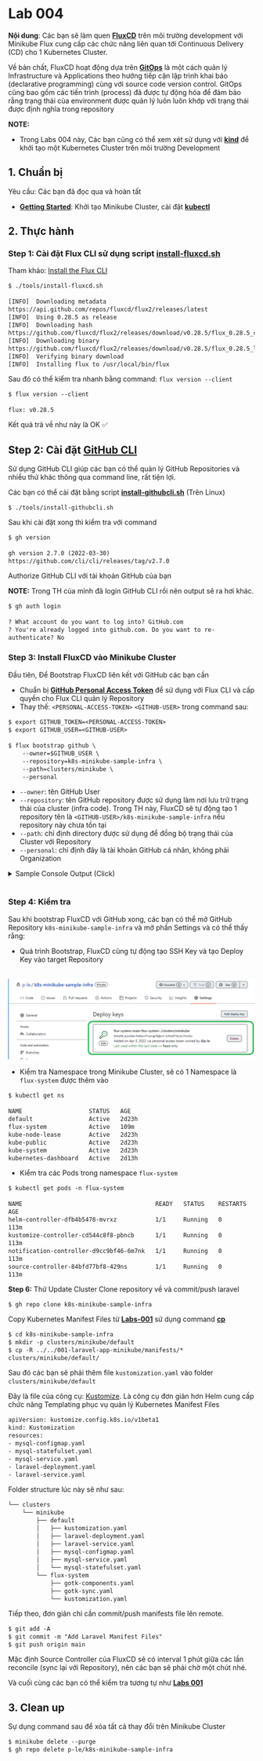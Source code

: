 # Lab 004

**Nội dung**: Các bạn sẽ làm quen **[FluxCD](https://fluxcd.io/docs/get-started/)** trên môi trường development với Minikube
Flux cung cấp các chức năng liên quan tới Continuous Delivery (CD) cho 1 Kubernetes Cluster.

Về bản chất, FluxCD hoạt động dựa trên **[GitOps](https://www.gitops.tech/)** là một cách quản lý Infrastructure và Applications theo hướng tiếp cận lập trình khai báo (declarative programming) cùng với source code version control. GitOps cũng bao gồm các tiến trình (process) đã được tự động hóa để đảm bảo rằng trạng thái của environment được quản lý luôn luôn khớp với trạng thái được định nghĩa trong repository

**NOTE:**

- Trong Labs 004 này, Các bạn cũng có thể xem xét sử dụng với **[kind](https://kind.sigs.k8s.io/docs/user/quick-start/)** để khởi tạo một Kubernetes Cluster trên môi trường Development

## 1. Chuẩn bị

Yêu cầu: Các bạn đã đọc qua và hoàn tất

- **[Getting Started](../../docs/getting_started.md)**: Khởi tạo Minikube Cluster, cài đặt **[kubectl](https://kubernetes.io/docs/tasks/tools/)**

## 2. Thực hành

### Step 1: Cài đặt Flux CLI sử dụng script [install-fluxcd.sh](../../tools/install-fluxcd.sh)

Tham khảo: [Install the Flux CLI](https://fluxcd.io/docs/installation/#install-the-flux-cli)

```
$ ./tools/install-fluxcd.sh

[INFO]  Downloading metadata https://api.github.com/repos/fluxcd/flux2/releases/latest
[INFO]  Using 0.28.5 as release
[INFO]  Downloading hash https://github.com/fluxcd/flux2/releases/download/v0.28.5/flux_0.28.5_checksums.txt
[INFO]  Downloading binary https://github.com/fluxcd/flux2/releases/download/v0.28.5/flux_0.28.5_linux_amd64.tar.gz
[INFO]  Verifying binary download
[INFO]  Installing flux to /usr/local/bin/flux
```

Sau đó có thể kiểm tra nhanh bằng command: `flux version --client`

```
$ flux version --client

flux: v0.28.5
```

Kết quả trả về như này là OK :white_check_mark:

## Step 2: Cài đặt [GitHub CLI](https://cli.github.com/)

Sử dụng GitHub CLI giúp các bạn có thể quản lý GitHub Repositories và nhiều thứ khác thông qua command line, rất tiện lợi.

Các bạn có thể cài đặt bằng script **[install-githubcli.sh](../../tools/install-githubcli.sh)** (Trên Linux)

```
$ ./tools/install-githubcli.sh
```

Sau khi cài đặt xong thì kiểm tra với command

```
$ gh version

gh version 2.7.0 (2022-03-30)
https://github.com/cli/cli/releases/tag/v2.7.0
```

Authorize GitHub CLI với tài khoản GitHub của bạn

**NOTE:** Trong TH của mình đã login GitHub CLI rồi nên output sẽ ra hơi khác.

```
$ gh auth login

? What account do you want to log into? GitHub.com
? You're already logged into github.com. Do you want to re-authenticate? No
```

### Step 3: Install FluxCD vào Minikube Cluster

Đầu tiên, Để Bootstrap FluxCD liên kết với GitHub các bạn cần

- Chuẩn bị **[GitHub Personal Access Token](https://docs.github.com/en/authentication/keeping-your-account-and-data-secure/creating-a-personal-access-token)** để sử dụng với Flux CLI và cấp quyền cho Flux CLI quản lý Repository
- Thay thế: `<PERSONAL-ACCESS-TOKEN>` `<GITHUB-USER>` trong command sau:

```
$ export GITHUB_TOKEN=<PERSONAL-ACCESS-TOKEN>
$ export GITHUB_USER=<GITHUB-USER>

$ flux bootstrap github \
    --owner=$GITHUB_USER \
    --repository=k8s-minikube-sample-infra \
    --path=clusters/minikube \
    --personal
```

- `--owner`: tên GitHub User
- `--repository`: tên GitHub repository được sử dụng làm nơi lưu trữ trạng thái của cluster (infra code). Trong TH này, FluxCD sẽ tự động tạo 1 repository tên là `<GITHUB-USER>/k8s-minikube-sample-infra` nếu repository này chưa tồn tại
- `--path`: chỉ định directory được sử dụng để đồng bộ trạng thái của Cluster với Repository
- `--personal`: chỉ định đây là tài khoản GitHub cá nhân, không phải Organization

<details>
 <summary>Sample Console Output (Click)</summary>
<pre>
► connecting to github.com
✔ repository "https://github.com/p-le/k8s-minikube-sample-infra" created
► cloning branch "main" from Git repository "https://github.com/p-le/k8s-minikube-sample-infra.git"
✔ cloned repository
► generating component manifests
✔ generated component manifests
✔ committed sync manifests to "main" ("3f23de9c78b966d412062db4164130e62c975c5e")
► pushing component manifests to "https://github.com/p-le/k8s-minikube-sample-infra.git"
✔ installed components
✔ reconciled components
► determining if source secret "flux-system/flux-system" exists
► generating source secret
✔ public key: ecdsa-sha2-nistp384 AAAAE2VjZHNhLXNoYTItbmlzdHAzODQAAAAIbmlzdHAzODQAAABhBNbzuE7y2A8JLnQt0kjCxnTmEsFxjAfIlv5KM733Ax3tWLt23X/ewaDYyyzezE3PKO7rXcHh1TZod5uCTvG52X0is8WsYx+wWEVRZWUiaqTSGyWDUiSTLC1XwWqBu6x3Ow==
✔ configured deploy key "flux-system-main-flux-system-./clusters/minikube" for "https://github.com/p-le/k8s-minikube-sample-infra"
► applying source secret "flux-system/flux-system"
✔ reconciled source secret
► generating sync manifests
✔ generated sync manifests
✔ committed sync manifests to "main" ("443b1435ba411aedf55d9029024311a777c0a4cf")
► pushing sync manifests to "https://github.com/p-le/k8s-minikube-sample-infra.git"
► applying sync manifests
✔ reconciled sync configuration
◎ waiting for Kustomization "flux-system/flux-system" to be reconciled
✔ Kustomization reconciled successfully
► confirming components are healthy
✔ helm-controller: deployment ready
✔ kustomize-controller: deployment ready
✔ notification-controller: deployment ready
✔ source-controller: deployment ready
✔ all components are healthy
</pre>
</details>
<br />

### Step 4: Kiểm tra

Sau khi bootstrap FluxCD với GitHub xong, các bạn có thể mở GitHub Repository `k8s-minikube-sample-infra` và mở phần Settings và có thể thấy rằng:

- Quá trình Bootstrap, FluxCD cũng tự động tạo SSH Key và tạo Deploy Key vào target Repository

<br />
<img src="../../assets/fluxcd-bootstrap-deploykey.png" />
<br />

- Kiểm tra Namespace trong Minikube Cluster, sẽ có 1 Namespace là `flux-system` được thêm vào

```
$ kubectl get ns

NAME                   STATUS   AGE
default                Active   2d23h
flux-system            Active   109m
kube-node-lease        Active   2d23h
kube-public            Active   2d23h
kube-system            Active   2d23h
kubernetes-dashboard   Active   2d13h
```

- Kiểm tra các Pods trong namespace `flux-system`

```
$ kubectl get pods -n flux-system

NAME                                      READY   STATUS    RESTARTS   AGE
helm-controller-dfb4b5478-mvrxz           1/1     Running   0          113m
kustomize-controller-cd544c8f8-pbncb      1/1     Running   0          113m
notification-controller-d9cc9bf46-6m7nk   1/1     Running   0          113m
source-controller-84bfd77bf8-429ns        1/1     Running   0          113m
```

**Step 6:** Thử Update Cluster
Clone repository về và commit/push laravel

```
$ gh repo clone k8s-minikube-sample-infra
```

Copy Kubernetes Manifest Files từ **[Labs-001](../001-laravel-app-minikube/)** sử dụng command **[cp](https://man7.org/linux/man-pages/man1/cp.1.html)**

```
$ cd k8s-minikube-sample-infra
$ mkdir -p clusters/minikube/default
$ cp -R ../../001-laravel-app-minikube/manifests/* clusters/minikube/default/
```

Sau đó các bạn sẽ phải thêm file `kustomization.yaml` vào folder `clusters/minikube/default`

Đây là file của công cụ: [Kustomize](https://kustomize.io/). Là công cụ đơn giản hơn Helm cung cấp chức năng Templating phục vụ quản lý Kubernetes Manifest Files

```
apiVersion: kustomize.config.k8s.io/v1beta1
kind: Kustomization
resources:
- mysql-configmap.yaml
- mysql-statefulset.yaml
- mysql-service.yaml
- laravel-deployment.yaml
- laravel-service.yaml
```

Folder structure lúc này sẽ như sau:

```
└── clusters
    └── minikube
        ├── default
        │   ├── kustomization.yaml
        │   ├── laravel-deployment.yaml
        │   ├── laravel-service.yaml
        │   ├── mysql-configmap.yaml
        │   ├── mysql-service.yaml
        │   └── mysql-statefulset.yaml
        └── flux-system
            ├── gotk-components.yaml
            ├── gotk-sync.yaml
            └── kustomization.yaml
```

Tiếp theo, đơn giản chỉ cần commit/push manifests file lên remote.

```
$ git add -A
$ git commit -m "Add Laravel Manifest Files"
$ git push origin main
```

Mặc định Source Controller của FluxCD sẽ có interval 1 phút giữa các lần reconcile (sync lại với Repository), nên các bạn sẽ phải chờ một chút nhé.

Và cuối cùng các bạn có thể kiểm tra tương tự như **[Labs 001](../001-laravel-app-minikube/)**

## 3. Clean up

Sự dụng command sau để xóa tất cả thay đổi trên Minikube Cluster

```
$ minikube delete --purge
$ gh repo delete p-le/k8s-minikube-sample-infra
```
